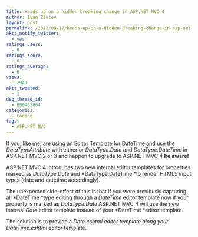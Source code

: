 ```yaml
---
title: Heads up on a hidden breaking change in ASP.NET MVC 4
author: Ivan Zlatev
layout: post
permalink: /2012/08/17/heads-up-on-a-hidden-breaking-change-in-asp-net-mvc-4/
aktt_notify_twitter:
  - yes
ratings_users:
  - 0
ratings_score:
  - 0
ratings_average:
  - 0
views:
  - 2941
aktt_tweeted:
  - 1
dsq_thread_id:
  - 809405864
categories:
  - Coding
tags:
  - ASP.NET MVC
---
```

If you, like me, are using an Editor Template for DateTime and use the *DataTypeAttribute* with either or *DataType.Date* and *DataType.DateTime* in ASP.NET MVC 2 or 3 and happen to upgrade to ASP.NET MVC 4 **be aware!**

ASP.NET MVC 4 introduces two new internal editor templates for properties marked as *DataType.Date* and *DataType.DateTime *to render HTML5 input types (date and datetime accordingly).

The unexpected side-effect of this is that if you were previously capturing all *DateTime *type editing through a *DateTime* editor template now if your property is marked as *DataType.Date* ASP.NET MVC 4 will use the new internal *Date* editor template instead of your *DateTime *editor template.

The solution is to provide a *Date.cshtml *editor template along your* DateTime.cshtml* editor template.